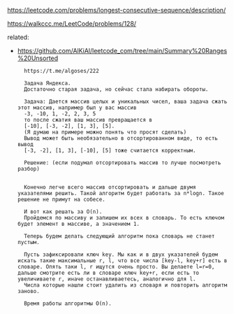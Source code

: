 https://leetcode.com/problems/longest-consecutive-sequence/description/

https://walkccc.me/LeetCode/problems/128/

related:
* https://github.com/AlKiAl/leetcode_com/tree/main/Summary%20Ranges%20Unsorted

        https://t.me/algoses/222
        
        Задача Яндекса. 
        Достаточно старая задача, но сейчас стала набирать обороты. 
        
        Задача: Дается массив целых и уникальных чисел, ваша задача сжать этот массив, например был у вас массив 
        -3, -10, 1, -2, 2, 3, 5 
        то после сжатия ваш массив превращается в 
        [-10], [-3, -2], [1, 3], [5]. 
        (Я думаю на примере можно понять что просят сделать)
        Вывод может быть необязательно в отсортированном виде, то есть вывод 
        [-3, -2], [1, 3], [-10], [5] тоже считается корректным. 
        
        Решение: (если подумал отсортировать массив то лучше посмотреть разбор)
        
        
        Конечно легче всего массив отсортировать и дальше двумя указателями решить. Такой алгоритм будет работать за n*logn. Такое решение не примут на собесе. 
        
        И вот как решать за O(n). 
        Пройдемся по массиву и запишем их всех в словарь. То есть ключом будет элемент в массиве, а значением 1. 
        
        Теперь будем делать следующий алгоритм пока словарь не станет пустым. 
        
        Пусть зафиксировали ключ key. Мы как и в двух указателей будем искать такие максимальные r, l, что все числа [key-l, key+r] есть в словаре. Опять таки l, r ищутся очень просто. Вы делаете l=r=0, дальше смотрите есть ли в словаре ключ key+r, если есть то увеличиваете r, иначе останавливаетесь, аналогично для l. 
        Числа которые нашли стоит удалить из словаря и повторить алгоритм заново. 
        
        Время работы алгоритмы O(n).
